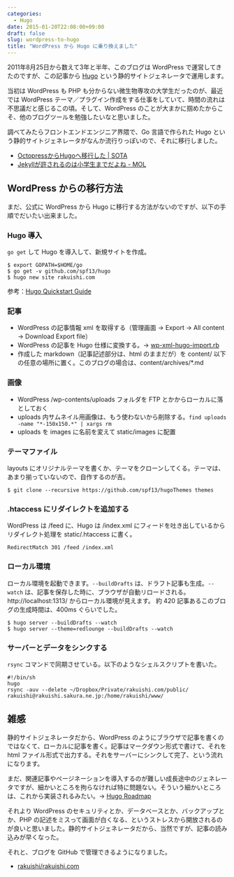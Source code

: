 ```yaml
---
categories:
  - Hugo
date: 2015-01-20T22:08:00+09:00
draft: false
slug: wordpress-to-hugo
title: "WordPress から Hugo に乗り換えました"
---
```


2011年8月25日から数えて3年と半年、このブログは WordPress で運営してきたのですが、この記事から [Hugo](http://gohugo.io/) という静的サイトジェネレータで運用します。

当初は WordPress も PHP も分からない微生物専攻の大学生だったのが、最近では WordPress テーマ／プラグイン作成をする仕事をしていて、時間の流れは不思議だと感じるこの頃。そして、WordPress のことが大まかに掴めたからこそ、他のブログツールを勉強したいなと思いました。

調べてみたらフロントエンドエンジニア界隈で、Go 言語で作られた Hugo という静的サイトジェネレータがなんか流行りっぽいので、それに移行しました。

- [OctopressからHugoへ移行した | SOTA](http://deeeet.com/writing/2014/12/25/hugo/)
- [Jekyllが許されるのは小学生までだよね - MOL](http://t32k.me/mol/log/hugo/)

## WordPress からの移行方法

まだ、公式に WordPress から Hugo に移行する方法がないのですが、以下の手順でだいたい出来ました。

### Hugo 導入

`go get` して Hugo を導入して、新規サイトを作成。

	$ export GOPATH=$HOME/go
	$ go get -v github.com/spf13/hugo
	$ hugo new site rakuishi.com

参考：[Hugo Quickstart Guide](http://gohugo.io/overview/quickstart/)

### 記事

- WordPress の記事情報 xml を取得する（管理画面 → Export → All content → Download Export file）
- WordPress の記事を Hugo 仕様に変換する。→ [wp-xml-hugo-import.rb](https://gist.github.com/rakuishi/3163f6e8c5a496329bc7)
- 作成した markdown（記事記述部分は、html のままだが）を content/ 以下の任意の場所に置く。このブログの場合は、content/archives/*.md

### 画像

- WordPress /wp-contents/uploads フォルダを FTP とかからローカルに落としておく
- uploads 内サムネイル用画像は、もう使わないから削除する。`find uploads -name "*-150x150.*" | xargs rm`
- uploads を images に名前を変えて static/images に配置

### テーマファイル

layouts にオリジナルテーマを書くか、テーマをクローンしてくる。テーマは、あまり揃っていないので、自作するのが吉。

	$ git clone --recursive https://github.com/spf13/hugoThemes themes

### .htaccess にリダイレクトを追加する

WordPress は /feed に、Hugo は /index.xml にフィードを吐き出しているからリダイレクト処理を static/.htaccess に書く。

	RedirectMatch 301 /feed /index.xml

### ローカル環境

ローカル環境を起動できます。`--buildDrafts` は、ドラフト記事も生成。`--watch` は、記事を保存した時に、ブラウザが自動リロードされる。http://localhost:1313/ からローカル環境が見えます。
約 420 記事あるこのブログの生成時間は、400ms ぐらいでした。

	$ hugo server --buildDrafts --watch
	$ hugo server --theme=redlounge --buildDrafts --watch

### サーバーとデータをシンクする

`rsync` コマンドで同期させている。以下のようなシェルスクリプトを書いた。

	#!/bin/sh
	hugo
	rsync -auv --delete ~/Dropbox/Private/rakuishi.com/public/ rakuishi@rakuishi.sakura.ne.jp:/home/rakuishi/www/

## 雑感

静的サイトジェネレータだから、WordPress のようにブラウザで記事を書くのではなくて、ローカルに記事を書く。記事はマークダウン形式で書けて、それを html ファイル形式で出力する。それをサーバーにシンクして完了、という流れになります。

まだ、関連記事やページネーションを導入するのが難しい成長途中のジェネレータですが、細かいところを拘らなければ特に問題ない。そういう細かいところは、これから実装されるみたい。→ [Hugo Roadmap](http://gohugo.io/meta/roadmap/)

それより WordPress のセキュリティとか、データベースとか、バックアップとか、PHP の記述をミスって画面が白くなる、というストレスから開放されるのが良いと思いました。静的サイトジェネレータだから、当然ですが、記事の読み込みが早くなった。

それと、ブログを GitHub で管理できるようになりました。

* [rakuishi/rakuishi.com](https://github.com/rakuishi/rakuishi.com)
